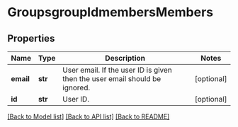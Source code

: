 # GroupsgroupIdmembersMembers

## Properties
Name | Type | Description | Notes
------------ | ------------- | ------------- | -------------
**email** | **str** | User email. If the user ID is given then the user email should be ignored. | [optional] 
**id** | **str** | User ID. | [optional] 

[[Back to Model list]](../README.md#documentation-for-models) [[Back to API list]](../README.md#documentation-for-api-endpoints) [[Back to README]](../README.md)

